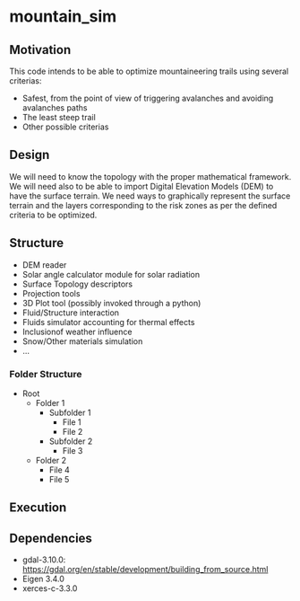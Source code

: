 # mountain_sim
## Motivation
This code intends to be able to optimize mountaineering trails using several criterias:
- Safest, from the point of view of triggering avalanches and avoiding avalanches paths
- The least steep trail
- Other possible criterias
## Design
We will need to know the topology with the proper mathematical framework. We will need also to be able to import Digital Elevation Models (DEM) to have the surface terrain. We need ways to graphically represent the surface terrain and the layers corresponding to the risk zones as per the defined criteria to be optimized.
## Structure
* DEM reader
* Solar angle calculator module for solar radiation
* Surface Topology descriptors
* Projection tools
* 3D Plot tool (possibly invoked through a python)
* Fluid/Structure interaction
* Fluids simulator accounting for thermal effects
* Inclusionof weather influence
* Snow/Other materials simulation
* ...
### Folder Structure
- Root
  - Folder 1
    - Subfolder 1
      - File 1
      - File 2
    - Subfolder 2
      - File 3
  - Folder 2
    - File 4
    - File 5
## Execution

## Dependencies
- gdal-3.10.0: https://gdal.org/en/stable/development/building_from_source.html
- Eigen 3.4.0
- xerces-c-3.3.0
